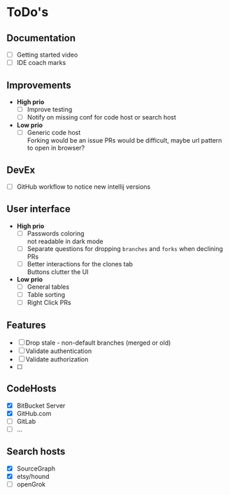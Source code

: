 # ToDo's

## Documentation
* [ ] Getting started video
* [ ] IDE coach marks

## Improvements
* <strong>High prio</strong>
  * [ ] Improve testing
  * [ ] Notify on missing conf for code host or search host
* <strong>Low prio</strong>
  * [ ] Generic code host  
     Forking would be an issue
     PRs would be difficult, maybe url pattern to open in browser?

## DevEx
* [ ] GitHub workflow to notice new intellij versions 

## User interface
* <strong>High prio</strong>
  * [ ] Passwords coloring  
  not readable in dark mode
  * [ ] Separate questions for dropping `branches` and `forks` when declining PRs  
  * [ ] Better interactions for the clones tab  
Buttons clutter the UI
* <strong>Low prio</strong>
  * [ ] General tables
  * [ ] Table sorting
  * [ ] Right Click PRs

## Features
* [ ] Drop stale - non-default branches (merged or old)
* [ ] Validate authentication
* [ ] Validate authorization
* [ ] 

## CodeHosts

* [x] BitBucket Server
* [x] GitHub.com
* [ ] GitLab
* [ ] ...

## Search hosts

* [x] SourceGraph
* [x] etsy/hound
* [ ] openGrok
